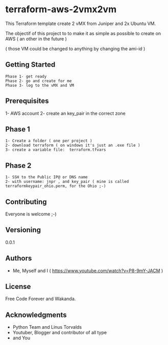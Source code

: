 # terraform-aws-2vmx2vm


This Terraform template create 2 vMX from Juniper and 2x Ubuntu VM.

The objectif of this project to to make it as simple as possible to create on AWS ( an other in the future )

( those VM could be changed to anything by changing the ami-id )



## Getting Started

    Phase 1- get ready
    Phase 2- go and create for me
    Phase 3- log to the vMX and VM

## Prerequisites

  1- AWS account
  2- create an key_pair in the correct zone


## Phase 1

    1- Create a folder ( one per project )
    2- download terraform ( on windows it's just an .exe file )
    3- create a variable file:  terraform.tfvars

## Phase 2

    1- SSH to the Public IP@ or DNS name
    2- with username: jnpr , and key_pair ( mine is called terraformkeypair_ohio.perm, for the Ohio ;-)



## Contributing

Everyone is welcome ;-)


## Versioning

0.0.1

## Authors

* Me, Myself and I ( https://www.youtube.com/watch?v=P8-9mY-JACM )


## License

Free Code Forever and Wakanda.

## Acknowledgments

* Python Team and Linus Torvalds
* Youtuber, Blogger and contributor of all type
* and You
